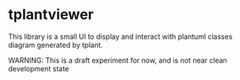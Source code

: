 # tplantviewer

This library is a small UI to display and interact with plantuml classes diagram generated by tplant.

WARNING: This is a draft experiment for now, and is not near clean development state
